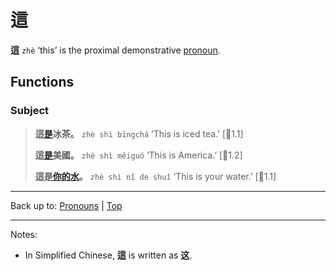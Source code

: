 # 這

**這** `zhè` ‘this’ is the proximal demonstrative [pronoun](index.md).

## Functions

### Subject

> **這[是](../verbs/sh/shi4.md)冰茶。** `zhè shì bīngchá` ‘This is iced tea.’ \[🦉1.1\]
>
> **這[是](../verbs/sh/shi4.md)美國。** `zhè shì měiguó` ‘This is America.’ \[🦉1.2\]
>
> **這是[你](../../pronouns/ni3.md)[的](../../other/的.md)[水](../../nouns/水.md)。** `zhè shì nǐ de shuǐ` ‘This is your water.’ \[🦉1.1\]

----

Back up to: [Pronouns](index.md) | [Top](../index.md)

----

Notes:
- In Simplified Chinese, **這** is written as **这**.

